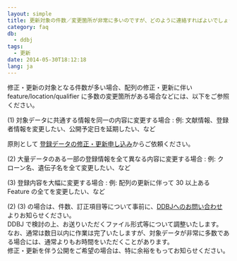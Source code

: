 ```yaml
---
layout: simple
title: 更新対象の件数／変更箇所が非常に多いのですが、どのように連絡すればよいでしょうか
category: faq
db:
  - ddbj
tags: 
  - 更新
date: 2014-05-30T18:12:18
lang: ja
---
```


修正・更新の対象となる件数が多い場合、配列の修正・更新に伴い feature/location/qualifier に多数の変更箇所がある場合などには、以下をご参照ください。

(1) 対象データに共通する情報を同一の内容に変更する場合 
: 例: 文献情報、登録者情報を変更したい、公開予定日を延期したい、など 

原則として [登録データの修正・更新申し込み](/ddbj/update-form.html)からご依頼ください。

(2) 大量データのある一部の登録情報を全て異なる内容に変更する場合 
: 例: クローン名、遺伝子名を全て変更したい、など 

(3) 登録内容を大幅に変更する場合 
: 例: 配列の更新に伴って 30 以上ある Feature の全てを変更したい、など 

(2) (3) の場合は、件数、訂正項目等について事前に、[DDBJへのお問い合わせ](/contact-ddbj.html#to-ddbj) よりお知らせください。    
DDBJ で検討の上、お送りいただくファイル形式等について調整いたします。    
なお、通常は数日以内に作業は完了いたしますが、対象データが非常に多数である場合には、通常よりもお時間をいただくことがあります。    
修正・更新を伴う公開をご希望の場合は、特に余裕をもってお知らせください。
